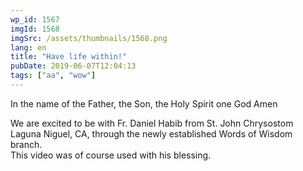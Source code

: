 ```yaml
---
wp_id: 1567
imgId: 1568
imgSrc: /assets/thumbnails/1568.png
lang: en
title: "Have life within!"
pubDate: 2019-06-07T12:04:13
tags: ["aa", "wow"]
---
```

<!-- page: 6 -->

<p>In the name of the Father, the Son, the Holy Spirit one God Amen</p>
<p>We are excited to be with Fr. Daniel Habib from St. John Chrysostom Laguna Niguel, CA, through the newly established Words of Wisdom branch.<br />
This video was of course used with his blessing.</p>
